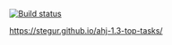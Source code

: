 [![Build status](https://ci.appveyor.com/api/projects/status/135sgcr4wclleovf/branch/master?svg=true)](https://ci.appveyor.com/project/Stegur/ahj-1-3-top-tasks/branch/master)

https://stegur.github.io/ahj-1.3-top-tasks/